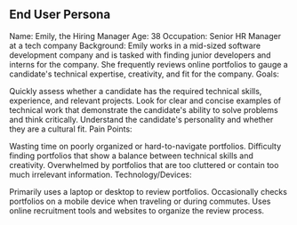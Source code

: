 ## End User Persona

Name: Emily, the Hiring Manager
Age: 38
Occupation: Senior HR Manager at a tech company
Background: Emily works in a mid-sized software development company and is tasked with finding junior developers and interns for the company. She frequently reviews online portfolios to gauge a candidate's technical expertise, creativity, and fit for the company.
Goals:

Quickly assess whether a candidate has the required technical skills, experience, and relevant projects.
Look for clear and concise examples of technical work that demonstrate the candidate's ability to solve problems and think critically.
Understand the candidate's personality and whether they are a cultural fit.
Pain Points:

Wasting time on poorly organized or hard-to-navigate portfolios.
Difficulty finding portfolios that show a balance between technical skills and creativity.
Overwhelmed by portfolios that are too cluttered or contain too much irrelevant information.
Technology/Devices:

Primarily uses a laptop or desktop to review portfolios.
Occasionally checks portfolios on a mobile device when traveling or during commutes.
Uses online recruitment tools and websites to organize the review process.
